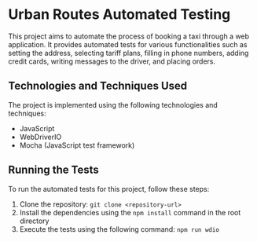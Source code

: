 # Urban Routes Automated Testing

This project aims to automate the process of booking a taxi through a web application. It provides automated tests for various functionalities such as setting the address, selecting tariff plans, filling in phone numbers, adding credit cards, writing messages to the driver, and placing orders.

## Technologies and Techniques Used

The project is implemented using the following technologies and techniques:

- JavaScript
- WebDriverIO 
- Mocha (JavaScript test framework)

## Running the Tests

To run the automated tests for this project, follow these steps:

1. Clone the repository: `git clone <repository-url>`
2. Install the dependencies using the `npm install` command in the root directory
3. Execute the tests using the following command: `npm run wdio`